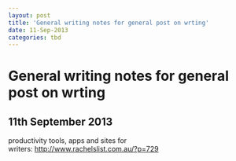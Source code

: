 ```yaml
---
layout: post
title: 'General writing notes for general post on wrting'
date: 11-Sep-2013
categories: tbd
---
```


# General writing notes for general post on wrting

## 11th September 2013

productivity tools,   apps and sites for writers: <a href="http://www.rachelslist.com.au/?p=729">http://www.rachelslist.com.au/?p=729</a>

 
